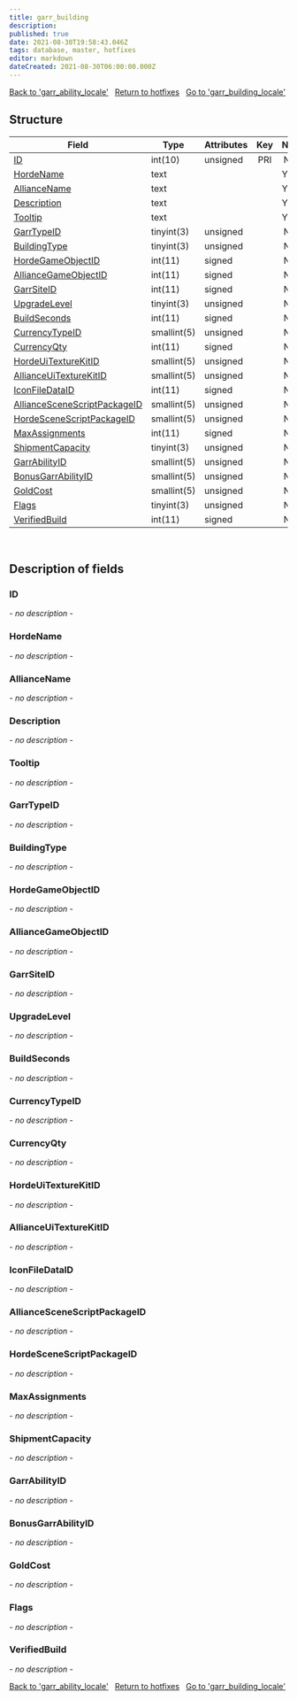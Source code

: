 ```yaml
---
title: garr_building
description: 
published: true
date: 2021-08-30T19:58:43.046Z
tags: database, master, hotfixes
editor: markdown
dateCreated: 2021-08-30T06:00:00.000Z
---
```


<a href="https://dev.trinitycore.info/en/database/master/hotfixes/garr_ability_locale" class="mt-5 v-btn v-btn--depressed v-btn--flat v-btn--outlined theme--light v-size--default darkblue--text text--lighten-3"><span class="v-btn__content"><i aria-hidden="true" class="v-icon notranslate v-icon--left mdi mdi-arrow-left theme--light"></i><span>Back to 'garr_ability_locale'</span></span></a>&nbsp;&nbsp;&nbsp;<a href="https://dev.trinitycore.info/en/database/master/hotfixes/home" class="mt-5 v-btn v-btn--depressed v-btn--flat v-btn--outlined theme--light v-size--default darkblue--text text--lighten-3"><span class="v-btn__content"><i aria-hidden="true" class="v-icon notranslate v-icon--left mdi mdi-home-outline theme--light"></i><span>Return to hotfixes</span></span></a>&nbsp;&nbsp;&nbsp;<a href="https://dev.trinitycore.info/en/database/master/hotfixes/garr_building_locale" class="mt-5 v-btn v-btn--depressed v-btn--flat v-btn--outlined theme--light v-size--default darkblue--text text--lighten-3"><span class="v-btn__content"><span>Go to 'garr_building_locale'</span><i aria-hidden="true" class="v-icon notranslate v-icon--right mdi mdi-arrow-right theme--light"></i></span></a>

## Structure

| Field | Type | Attributes | Key | Null | Default | Extra | Comment |
| --- | --- | --- | :---: | :---: | --- | --- | --- |
| [ID](#id) | int(10) | unsigned | PRI | NO | 0 |  |  |
| [HordeName](#hordename) | text |  |  | YES | NULL |  |  |
| [AllianceName](#alliancename) | text |  |  | YES | NULL |  |  |
| [Description](#description) | text |  |  | YES | NULL |  |  |
| [Tooltip](#tooltip) | text |  |  | YES | NULL |  |  |
| [GarrTypeID](#garrtypeid) | tinyint(3) | unsigned |  | NO | 0 |  |  |
| [BuildingType](#buildingtype) | tinyint(3) | unsigned |  | NO | 0 |  |  |
| [HordeGameObjectID](#hordegameobjectid) | int(11) | signed |  | NO | 0 |  |  |
| [AllianceGameObjectID](#alliancegameobjectid) | int(11) | signed |  | NO | 0 |  |  |
| [GarrSiteID](#garrsiteid) | int(11) | signed |  | NO | 0 |  |  |
| [UpgradeLevel](#upgradelevel) | tinyint(3) | unsigned |  | NO | 0 |  |  |
| [BuildSeconds](#buildseconds) | int(11) | signed |  | NO | 0 |  |  |
| [CurrencyTypeID](#currencytypeid) | smallint(5) | unsigned |  | NO | 0 |  |  |
| [CurrencyQty](#currencyqty) | int(11) | signed |  | NO | 0 |  |  |
| [HordeUiTextureKitID](#hordeuitexturekitid) | smallint(5) | unsigned |  | NO | 0 |  |  |
| [AllianceUiTextureKitID](#allianceuitexturekitid) | smallint(5) | unsigned |  | NO | 0 |  |  |
| [IconFileDataID](#iconfiledataid) | int(11) | signed |  | NO | 0 |  |  |
| [AllianceSceneScriptPackageID](#alliancescenescriptpackageid) | smallint(5) | unsigned |  | NO | 0 |  |  |
| [HordeSceneScriptPackageID](#hordescenescriptpackageid) | smallint(5) | unsigned |  | NO | 0 |  |  |
| [MaxAssignments](#maxassignments) | int(11) | signed |  | NO | 0 |  |  |
| [ShipmentCapacity](#shipmentcapacity) | tinyint(3) | unsigned |  | NO | 0 |  |  |
| [GarrAbilityID](#garrabilityid) | smallint(5) | unsigned |  | NO | 0 |  |  |
| [BonusGarrAbilityID](#bonusgarrabilityid) | smallint(5) | unsigned |  | NO | 0 |  |  |
| [GoldCost](#goldcost) | smallint(5) | unsigned |  | NO | 0 |  |  |
| [Flags](#flags) | tinyint(3) | unsigned |  | NO | 0 |  |  |
| [VerifiedBuild](#verifiedbuild) | int(11) | signed |  | NO | 0 |  |  |
&nbsp;
## Description of fields

### ID
*- no description -*
&nbsp;

### HordeName
*- no description -*
&nbsp;

### AllianceName
*- no description -*
&nbsp;

### Description
*- no description -*
&nbsp;

### Tooltip
*- no description -*
&nbsp;

### GarrTypeID
*- no description -*
&nbsp;

### BuildingType
*- no description -*
&nbsp;

### HordeGameObjectID
*- no description -*
&nbsp;

### AllianceGameObjectID
*- no description -*
&nbsp;

### GarrSiteID
*- no description -*
&nbsp;

### UpgradeLevel
*- no description -*
&nbsp;

### BuildSeconds
*- no description -*
&nbsp;

### CurrencyTypeID
*- no description -*
&nbsp;

### CurrencyQty
*- no description -*
&nbsp;

### HordeUiTextureKitID
*- no description -*
&nbsp;

### AllianceUiTextureKitID
*- no description -*
&nbsp;

### IconFileDataID
*- no description -*
&nbsp;

### AllianceSceneScriptPackageID
*- no description -*
&nbsp;

### HordeSceneScriptPackageID
*- no description -*
&nbsp;

### MaxAssignments
*- no description -*
&nbsp;

### ShipmentCapacity
*- no description -*
&nbsp;

### GarrAbilityID
*- no description -*
&nbsp;

### BonusGarrAbilityID
*- no description -*
&nbsp;

### GoldCost
*- no description -*
&nbsp;

### Flags
*- no description -*
&nbsp;

### VerifiedBuild
*- no description -*
&nbsp;

<a href="https://dev.trinitycore.info/en/database/master/hotfixes/garr_ability_locale" class="mt-5 v-btn v-btn--depressed v-btn--flat v-btn--outlined theme--light v-size--default darkblue--text text--lighten-3"><span class="v-btn__content"><i aria-hidden="true" class="v-icon notranslate v-icon--left mdi mdi-arrow-left theme--light"></i><span>Back to 'garr_ability_locale'</span></span></a>&nbsp;&nbsp;&nbsp;<a href="https://dev.trinitycore.info/en/database/master/hotfixes/home" class="mt-5 v-btn v-btn--depressed v-btn--flat v-btn--outlined theme--light v-size--default darkblue--text text--lighten-3"><span class="v-btn__content"><i aria-hidden="true" class="v-icon notranslate v-icon--left mdi mdi-home-outline theme--light"></i><span>Return to hotfixes</span></span></a>&nbsp;&nbsp;&nbsp;<a href="https://dev.trinitycore.info/en/database/master/hotfixes/garr_building_locale" class="mt-5 v-btn v-btn--depressed v-btn--flat v-btn--outlined theme--light v-size--default darkblue--text text--lighten-3"><span class="v-btn__content"><span>Go to 'garr_building_locale'</span><i aria-hidden="true" class="v-icon notranslate v-icon--right mdi mdi-arrow-right theme--light"></i></span></a>

